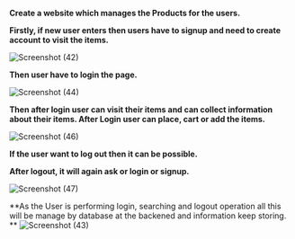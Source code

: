 **Create a website which manages the Products for the users.**

**Firstly, if new user enters then users have to signup and need to create account to visit the items.**

![Screenshot (42)](https://github.com/Kirti-1511/Xenon_Assignment/assets/94744938/345e04d6-926e-4f0a-b262-547f431eb2ed)

**Then user have to login the page.**

![Screenshot (44)](https://github.com/Kirti-1511/Xenon_Assignment/assets/94744938/71f26211-4b3f-41a7-a53f-2fc2a273ad00)

**Then after login user can visit their items and can collect information about their items. After Login user can place, cart or add the items.**

![Screenshot (46)](https://github.com/Kirti-1511/Xenon_Assignment/assets/94744938/ff7fe4b1-9b33-43b4-9548-e5f651ab3eaa)

**If the user want to log out then it can be possible.**

**After logout, it will again ask or login or signup.**

![Screenshot (47)](https://github.com/Kirti-1511/Xenon_Assignment/assets/94744938/299b7411-7183-458e-9f34-06cb6021720f)

**As the User is performing login, searching and logout operation all this will be manage by database at the backened and information keep storing.
**
![Screenshot (43)](https://github.com/Kirti-1511/Xenon_Assignment/assets/94744938/0038acb9-3f81-4f78-b5e2-f69c3af60961)
